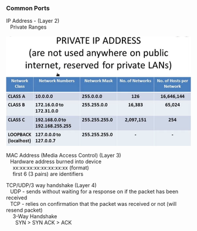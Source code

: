 ### Common Ports  

IP Address - (Layer 2)  
&ensp;	Private Ranges  
&ensp;&ensp;		![IP Address Ranges](Images/20240331171529.png)

MAC Address (Media Access Control) (Layer 3)  
&ensp;	Hardware address burned into device  
&ensp;&ensp;		xx:xx:xx:xx:xx:xx:xx:xx (format)  
&ensp;&ensp;		first 6 (3 pairs) are identifiers  

TCP/UDP/3 way handshake (Layer 4)  
&ensp;	UDP - sends without waiting for a response on if the packet has been received  
&ensp;	TCP - relies on confirmation that the packet was received or not (will resend packet)  
&ensp;&ensp;		3-Way Handshake  
&ensp;&ensp;&ensp;			SYN > SYN ACK > ACK  